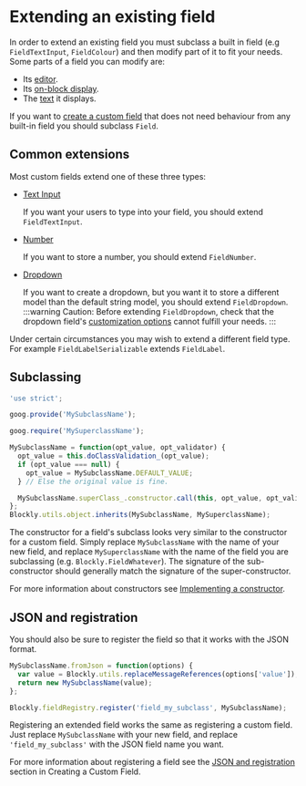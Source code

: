 # Extending an existing field

In order to extend an existing field you must subclass a built in field (e.g `FieldTextInput`, `FieldColour`) and then modify part of it to fit your needs. Some parts of a field you can modify are:

- Its [editor](/guides/create-custom-blocks/fields/anatomy-of-a-field.html#编辑器显示).
- Its [on-block display](/guides/create-custom-blocks/fields/anatomy-of-a-field.html#块上显示).
- The [text](/guides/create-custom-blocks/fields/anatomy-of-a-field.html#文本) it displays.

If you want to [create a custom field](/guides/create-custom-blocks/fields/customizing-fields/creating) that does not need behaviour from any built-in field you should subclass `Field`.

## Common extensions

Most custom fields extend one of these three types:

- [Text Input](/guides/create-custom-blocks/fields/built-in-fields/text-input)

  If you want your users to type into your field, you should extend `FieldTextInput`.

- [Number](/guides/create-custom-blocks/fields/built-in-fields/number)

  If you want to store a number, you should extend `FieldNumber`.

- [Dropdown](/guides/create-custom-blocks/fields/built-in-fields/dropdown)

  If you want to create a dropdown, but you want it to store a different model than the default string model, you should extend `FieldDropdown`.
  :::warning
  Caution: Before extending `FieldDropdown`, check that the dropdown field's [customization options](/guides/create-custom-blocks/fields/built-in-fields/dropdown.html#customization) cannot fulfill your needs.
  :::

Under certain circumstances you may wish to extend a different field type. For example `FieldLabelSerializable` extends `FieldLabel`.

## Subclassing

```javascript
'use strict';

goog.provide('MySubclassName');

goog.require('MySuperclassName');

MySubclassName = function(opt_value, opt_validator) {
  opt_value = this.doClassValidation_(opt_value);
  if (opt_value === null) {
    opt_value = MySubclassName.DEFAULT_VALUE;
  } // Else the original value is fine.

  MySubclassName.superClass_.constructor.call(this, opt_value, opt_validator);
};
Blockly.utils.object.inherits(MySubclassName, MySuperclassName);
```

The constructor for a field's subclass looks very similar to the constructor for a custom field. Simply replace `MySubclassName` with the name of your new field, and replace `MySuperclassName` with the name of the field you are subclassing (e.g. `Blockly.FieldWhatever`). The signature of the sub-constructor should generally match the signature of the super-constructor.

For more information about constructors see [Implementing a constructor](/guides/create-custom-blocks/fields/customizing-fields/creating.html#implementing-a-constructor).

## JSON and registration

You should also be sure to register the field so that it works with the JSON format.

```javascript
MySubclassName.fromJson = function(options) {
  var value = Blockly.utils.replaceMessageReferences(options['value']);
  return new MySubclassName(value);
};

Blockly.fieldRegistry.register('field_my_subclass', MySubclassName);
```
Registering an extended field works the same as registering a custom field. Just replace `MySubclassName` with your new field, and replace `'field_my_subclass'` with the JSON field name you want.

For more information about registering a field see the [JSON and registration](/guides/create-custom-blocks/fields/customizing-fields/creating.html#json-and-registration) section in Creating a Custom Field.
